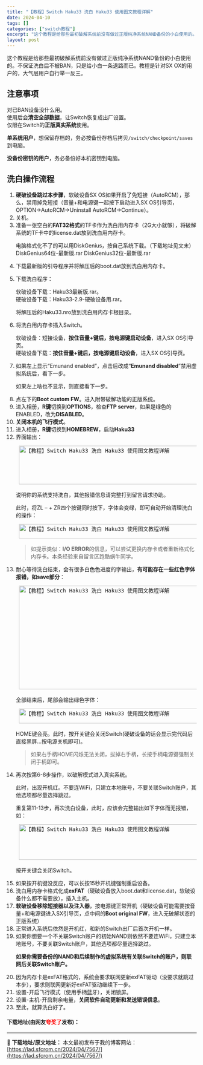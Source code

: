```yaml
---
title: "【教程】Switch Haku33 洗白 Haku33 使用图文教程详解"
date: 2024-04-10
tags: []
categories: ["switch教程"]
excerpt: "这个教程是给那些最初破解系统前没有做过正版纯净系统NAND备份的小白使用的。不保证洗白后不被BAN，只是给小白一条退路而已。教程是针对SX OX的用户的，大气层用户自行举一反三。 注意事项 对已BAN设备没什么用。使用后会清空全部数据，让Switch恢复成出厂设置。仅限在Switch的正版真实系统使&hellip;"
layout: post
---
```


 <p>这个教程是给那些最初破解系统前没有做过正版纯净系统NAND备份的小白使用的。不保证洗白后不被BAN，只是给小白一条退路而已。教程是针对SX OX的用户的，大气层用户自行举一反三。</p> <h2>注意事项</h2> <p>对已BAN设备没什么用。<br />使用后会<strong>清空全部数据</strong>，让Switch恢复成出厂设置。<br />仅限在Switch的<strong>正版真实系统</strong>使用。</p> <p><strong>单系统用户</strong>，想保留存档的，务必按备份存档后拷贝<code>/switch/checkpoint/saves</code>到电脑。</p> <p><strong>没备份密钥的用户</strong>，务必备份好本机密钥到电脑。</p> <h2>洗白操作流程</h2> <ol> <li><strong>硬破设备跳过本步骤</strong>，软破设备SX OS如果开启了免短接（AutoRCM），那么，禁用掉免短接（音量+和电源键一起按下启动进入SX OS引导页，OPTION-&gt;AutoRCM-&gt;Uninstall AutoRCM-&gt;Continue）。</li> <li>关机。</li> <li>准备一张空白的<strong>FAT32格式</strong>的TF卡作为洗白用内存卡（2G大小就够），将破解系统的TF卡中的license.dat放到洗白用内存卡。   <p>电脑格式化不了的可以用DiskGenius，按自己系统下载。（下载地址见文末）<br />DiskGenius64位-最新版.rar DiskGenius32位-最新版.rar</p></li> <li>下载最新版的引导程序并将解压后的boot.dat放到洗白用内存卡。</li> <li> <p>下载洗白程序：</p> <p>软破设备下载：Haku33最新版.rar。<br />硬破设备下载：Haku33-2.9-硬破设备用.rar。</p> <p>将解压后的Haku33.nro放到洗白用内存卡根目录。</p></li> <li> <p>将洗白用内存卡插入Switch。</p> <p>软破设备：短接设备，<strong>按住音量+键后，按电源键启动设备</strong>，进入SX OS引导页。<br />硬破设备下载：<strong>按住音量+键后，按电源键启动设备</strong>，进入SX OS引导页。</p></li> <li> <p>如果左上显示&ldquo;Emunand enabled&rdquo;，点击后改成&ldquo;<strong>Emunand disabled</strong>&rdquo;禁用虚拟系统后，看下一步。</p> <p>如果左上啥也不显示，则直接看下一步。</p></li> <li>点左下的<strong>Boot custom FW</strong>。进入附带破解功能的正版系统。</li> <li>进入相册，<strong>R键</strong>切换到<strong>OPTIONS</strong>，检查<strong>FTP server</strong>，如果是绿色的ENABLED，改为<strong>DISABLED</strong>。</li> <li><strong>关闭本机的飞行模式</strong>。</li> <li>进入相册，<strong>R键</strong>切换到<strong>HOMEBREW</strong>，启动<strong>Haku33</strong></li> <li>界面输出：   <pre> <img src="https://lad.sfcrom.cn/wp-content/uploads/2024/04/20240410_66162db51a254.webp" style="width: 739px; height: 102px;" alt="【教程】Switch Haku33 洗白 Haku33 使用图文教程详解" /> </pre> <p>说明你的系统支持洗白，其他报错信息请完整打到留言请求协助。</p> <p>此时，将ZL &ndash; + ZR四个按键同时按下，字体会变绿，即可自动开始清理洗白的操作：</p> <pre> <img src="https://lad.sfcrom.cn/wp-content/uploads/2024/04/20240410_66162db566426.webp" style="width: 742px; height: 38px;" alt="【教程】Switch Haku33 洗白 Haku33 使用图文教程详解" /> </pre> <blockquote cite="https://shipengliang.com/games/sx-os%e6%b4%97%e7%99%bd%e6%95%99%e7%a8%8b.html/comment-page-1#comment-5062"> <p>如提示类似：<strong>I/O ERROR</strong>的信息，可以尝试更换内存卡或者重新格式化内存卡。本条经验来自留言区跑酷蜗牛同学。</p></blockquote></li> <li>耐心等待洗白结束，会有很多白色色进度的字输出，<strong>有可能存在一些红色字体报错，如save部分</strong>：   <pre> <img src="https://lad.sfcrom.cn/wp-content/uploads/2024/04/20240410_66162db5b7132.webp" style="width: 746px; height: 274px;" alt="【教程】Switch Haku33 洗白 Haku33 使用图文教程详解" /> </pre> <p>全部结束后，尾部会输出绿色字体：</p> <pre> <img src="https://lad.sfcrom.cn/wp-content/uploads/2024/04/20240410_66162db608fae.webp" style="width: 749px; height: 39px;" alt="【教程】Switch Haku33 洗白 Haku33 使用图文教程详解" /> </pre> <p>HOME键会亮。此时，按开关键会关闭Switch(硬破设备的话会显示完代码后直接黑屏&hellip;按电源关机即可)。</p> <blockquote> <p>如果右手柄HOME闪烁无法关闭，拔掉右手柄，长按手柄电源键强制关闭手柄即可。</p></blockquote></li> <li> <p>再次按第6-8步操作，以破解模式进入真实系统。</p> <p>此时，出现开机红。不要连WiFi，只建立本地账号，不要关联Switch账户，其他选项都尽量选择跳过。</p> <p>重复第11-13步，再次洗白设备，此时，应该会完整输出如下字体而无报错，如：</p> <pre> <img src="https://lad.sfcrom.cn/wp-content/uploads/2024/04/20240410_66162db64bb28.webp" style="width: 742px; height: 94px;" alt="【教程】Switch Haku33 洗白 Haku33 使用图文教程详解" /> </pre> <p>按开关键会关闭Switch。</p></li> <li>如果按开机键没反应，可以长按15秒开机键强制重启设备。</li> <li>洗白用内存卡格式化成<strong>exFAT</strong>（硬破设备放入boot.dat和license.dat，软破设备什么都不需要放），插入主机。</li> <li><strong>软破设备移除短接器以及注入器</strong>，按电源键正常开机（硬破设备可能需要按音量+和电源键进入SX引导页，点中间的<strong>Boot original FW</strong>，进入无破解状态的正版系统）</li> <li>正常进入系统后依然是开机红，和新的Switch出厂后首次开机一样。</li> <li>如果你想要一个不关联Switch账户的初始NAND则依然不要连WiFi，只建立本地账号，不要关联Switch账户，其他选项都尽量选择跳过。   <p><strong>如果你需要备份的NAND和后续制作的虚拟系统有关联Switch的账户，则联网后关联Switch账户。</strong></p></li> <li>因为内存卡是exFAT格式的，系统会要求联网更新exFAT驱动（没要求就跳过本步），要求则联网更新好exFAT驱动继续下一步。</li> <li>设置-开启飞行模式（使用手柄蓝牙），关闭锁屏。</li> <li>设置-主机-开启剩余电量，<strong>关闭软件自动更新和发送错误信息</strong>。</li> <li>至此，就算洗白好了。</li> </ol> <p><h4>下载地址(由网友<font color="red">夸奖了</font>发布)：</h4></p> 

---
📖 **下载地址/原文地址：** 本文最初发布于我的博客网站：[https://lad.sfcrom.cn/2024/04/7567/](https://lad.sfcrom.cn/2024/04/7567/)
